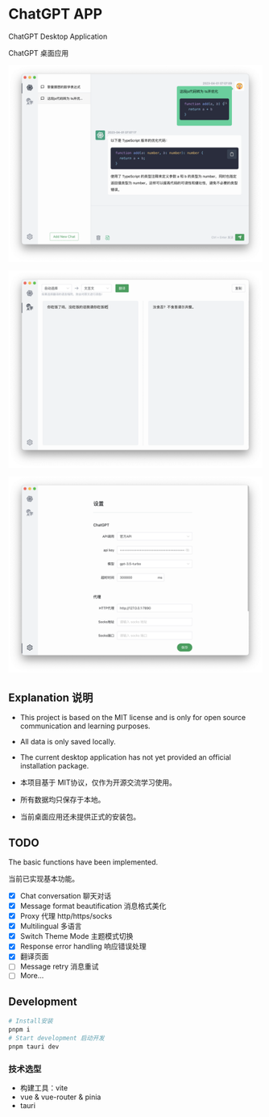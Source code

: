 # ChatGPT APP

ChatGPT Desktop Application

ChatGPT 桌面应用

![](docs/app-1.png)

![](docs/app-2.png)

![](docs/app-3.png)

## Explanation 说明

- This project is based on the MIT license and is only for open source communication and learning purposes.
- All data is only saved locally.
- The current desktop application has not yet provided an official installation package.

- 本项目基于 MIT协议，仅作为开源交流学习使用。
- 所有数据均只保存于本地。
- 当前桌面应用还未提供正式的安装包。



## TODO

The basic functions have been implemented.

当前已实现基本功能。

- [x] Chat conversation  聊天对话
- [x] Message format beautification 消息格式美化
- [x] Proxy 代理 http/https/socks
- [x] Multilingual 多语言
- [x] Switch Theme Mode 主题模式切换
- [x] Response error handling 响应错误处理
- [x] 翻译页面
- [ ] Message retry 消息重试
- [ ] More...

## Development

```sh
# Install安装
pnpm i
# Start development 启动开发
pnpm tauri dev
```

### 技术选型

- 构建工具：vite
- vue & vue-router & pinia
- tauri
